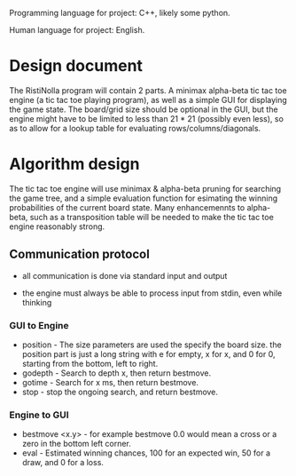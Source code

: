 Programming language for project: C++, likely some python.

Human language for project: English.


# Design document

The RistiNolla program will contain 2 parts. A minimax alpha-beta tic tac toe engine (a tic tac toe playing program), as well as a simple GUI for displaying the game state. The board/grid size should be optional in the GUI, but the engine might have to be limited to less than 21 * 21 (possibly even less), so as to allow for a lookup table for evaluating rows/columns/diagonals. 

# Algorithm design

The tic tac toe engine will use minimax & alpha-beta pruning for searching the game tree, and a simple evaluation function for esimating the winning probabilities of the current board state. Many enhancemennts to alpha-beta, such as a transposition table will be needed to make the tic tac toe engine reasonably strong.

## Communication protocol

* all communication is done via standard input and output

* the engine must always be able to process input from stdin, even while thinking

### GUI to Engine
* position <xsize> <ysize> <position> - The size parameters are used the specify the board size. the position part is just a long string with e for empty, x for x, and 0 for 0, starting from the bottom, left to right.
* godepth <x> - Search to depth x, then return bestmove.
* gotime <x> - Search for x ms, then return bestmove.
* stop - stop the ongoing search, and return bestmove.

### Engine to GUI

* bestmove <x.y> - for example bestmove 0.0 would mean a cross or a zero in the bottom left corner.
* eval <eval> - Estimated winning chances, 100 for an expected win, 50 for a draw, and 0 for a loss. 
